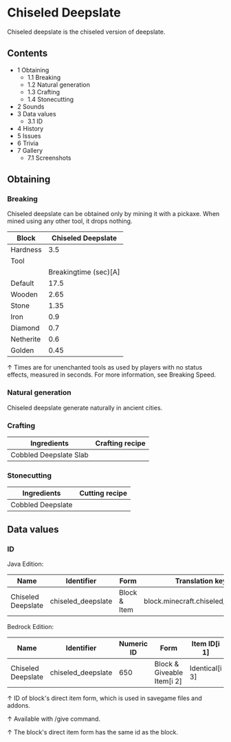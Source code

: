 # Chiseled Deepslate
Chiseled deepslate is the chiseled version of deepslate.

## Contents
- 1 Obtaining
	- 1.1 Breaking
	- 1.2 Natural generation
	- 1.3 Crafting
	- 1.4 Stonecutting
- 2 Sounds
- 3 Data values
	- 3.1 ID
- 4 History
- 5 Issues
- 6 Trivia
- 7 Gallery
	- 7.1 Screenshots

## Obtaining
### Breaking
Chiseled deepslate can be obtained only by mining it with a pickaxe. When mined using any other tool, it drops nothing.

| Block     | Chiseled Deepslate    |
|-----------|-----------------------|
| Hardness  | 3.5                   |
| Tool      |                       |
|           | Breakingtime (sec)[A] |
| Default   | 17.5                  |
| Wooden    | 2.65                  |
| Stone     | 1.35                  |
| Iron      | 0.9                   |
| Diamond   | 0.7                   |
| Netherite | 0.6                   |
| Golden    | 0.45                  |


↑ Times are for unenchanted tools as used by players with no status effects, measured in seconds. For more information, see Breaking Speed.


### Natural generation
Chiseled deepslate generate naturally in ancient cities.

### Crafting
| Ingredients            | Crafting recipe |
|------------------------|-----------------|
| Cobbled Deepslate Slab |                 |

### Stonecutting
| Ingredients       | Cutting recipe |
|-------------------|----------------|
| Cobbled Deepslate |                |

## Data values
### ID
Java Edition:

| Name               | Identifier         | Form         | Translation key                    |
|--------------------|--------------------|--------------|------------------------------------|
| Chiseled Deepslate | chiseled_deepslate | Block & Item | block.minecraft.chiseled_deepslate |

Bedrock Edition:

| Name               | Identifier         | Numeric ID | Form                       | Item ID[i 1]   | Translation key              |
|--------------------|--------------------|------------|----------------------------|----------------|------------------------------|
| Chiseled Deepslate | chiseled_deepslate | 650        | Block & Giveable Item[i 2] | Identical[i 3] | tile.chiseled_deepslate.name |


↑ ID of block's direct item form, which is used in savegame files and addons.

↑ Available with /give command.

↑ The block's direct item form has the same id as the block.



